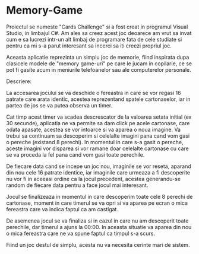# Memory-Game

Proiectul se numeste "Cards Challenge" si a fost creat in programul Visual Studio, in limbajul C#. Am ales sa creez acest joc deoarece am
vrut sa invat cum e sa lucrezi intr-un alt limbaj de programare fata de cele studiate si pentru ca mi s-a parut interesant sa incerci sa iti creezi propriul joc.

Aceasta aplicatie reprezinta un simplu joc de memorie, fiind inspirata dupa clasicele modele de "memory game-uri" pe care le jucam in copilarie, ce se pot fi gasite acum in meniurile telefoanelor sau ale computerelor personale.

Descriere:

La accesarea jocului se va deschide o fereastra in care se vor regasi 16 patrate care arata identic, acestea reprezentand spatele cartonaselor, iar in partea de jos se va putea observa un timer.

Cat timp acest timer va scadea descrescator de la valoarea setata initial (ex 30 secunde), aplicatia ne va permite sa dam click pe acele cartonase, care odata apasate, acestea se vor intoarce si va aparea o noua imagine. Va trebui sa continuam sa descoperim si celelalte imagini pana cand vom gasi o  pereche (existand 8 perechi). In momentul in care s-a gasit o pereche, aceste imagini  vor disparea si vor ramane doar celelalte cartonase cu care se va proceda la fel pana cand vom gasi toate perechile. 

De fiecare data cand se incepe un joc nou, imaginile se vor reseta, aparand din nou cele 16 patrate identice, iar imaginile care urmeaza a fi descoperite nu vor fi in aceeasi ordine ca la jocul precedent, acestea generandu-se random de fiecare data pentru a face jocul mai interesant.

Jocul se finalizeaza in momentul in care descoperim toate cele 8 perechi de cartonase, moment in care timerul se va opri si va aparea pe ecran o mica fereastra  care va indica faptul ca am castigat.

De asemenea jocul se va finaliza si in cazul in care nu am descoperit toate perechile, dar timerul a ajuns la 00:00. In aceasta situatie va aparea din nou o mica fereastra care ne va spune faptul ca timpul s-a scurs. 


Fiind un joc destul de simplu, acesta nu va necesita cerinte mari de sistem.
